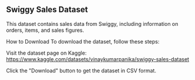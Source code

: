 ## Swiggy Sales Dataset
This dataset contains sales data from Swiggy, including information on orders, items, and sales figures.

How to Download
To download the dataset, follow these steps:

Visit the dataset page on Kaggle: https://www.kaggle.com/datasets/vinaykumarpanika/swiggy-sales-dataset

Click the "Download" button to get the dataset in CSV format.
